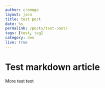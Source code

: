 ```yaml
---
author: cromega
layout: json
title: test post
date: %s
permalink: /posts/test-post/
tags: [test, tag]
category: dev
live: true
---
```


# Test markdown article

<!-- more -->

More test text

